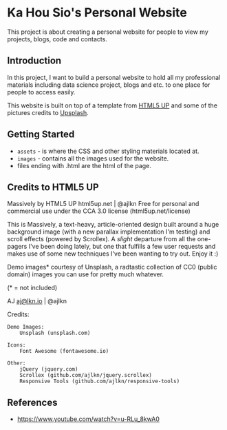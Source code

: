 # Ka Hou Sio's Personal Website
This project is about creating a personal website for people to view my projects, blogs, code and contacts.

## Introduction
In this project, I want to build a personal website to hold all my professional materials including data science project, blogs and etc. to one place for people to access easily. 

This website is built on top of a template from [HTML5 UP](https://html5up.net) and some of the pictures credits to [Upsplash](https://unsplash.com). 

## Getting Started
* `assets` - is where the CSS and other styling materials located at.
* `images` - contains all the images used for the website.
* files ending with .html are the html of the page.
  
## Credits to HTML5 UP
Massively by HTML5 UP
html5up.net | @ajlkn
Free for personal and commercial use under the CCA 3.0 license (html5up.net/license)


This is Massively, a text-heavy, article-oriented design built around a huge background
image (with a new parallax implementation I'm testing) and scroll effects (powered by
Scrollex). A *slight* departure from all the one-pagers I've been doing lately, but one
that fulfills a few user requests and makes use of some new techniques I've been wanting
to try out. Enjoy it :)

Demo images* courtesy of Unsplash, a radtastic collection of CC0 (public domain) images
you can use for pretty much whatever.

(* = not included)

AJ
aj@lkn.io | @ajlkn


Credits:

	Demo Images:
		Unsplash (unsplash.com)

	Icons:
		Font Awesome (fontawesome.io)

	Other:
		jQuery (jquery.com)
		Scrollex (github.com/ajlkn/jquery.scrollex)
		Responsive Tools (github.com/ajlkn/responsive-tools)

## References
* https://www.youtube.com/watch?v=u-RLu_8kwA0
